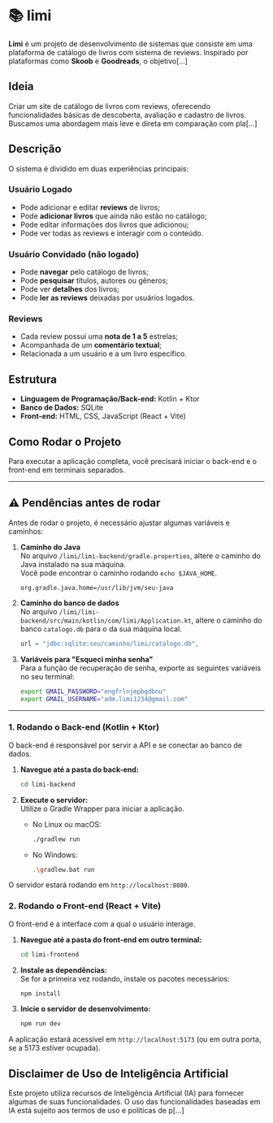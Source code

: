 # 📚 limi

**Limi** é um projeto de desenvolvimento de sistemas que consiste em uma plataforma de catálogo de livros com sistema de reviews. Inspirado por plataformas como **Skoob** e **Goodreads**, o objetivo[...]

## Ideia 

Criar um site de catálogo de livros com reviews, oferecendo funcionalidades básicas de descoberta, avaliação e cadastro de livros. Buscamos uma abordagem mais leve e direta em comparação com pla[...]

## Descrição

O sistema é dividido em duas experiências principais:

### Usuário Logado
- Pode adicionar e editar **reviews** de livros;
- Pode **adicionar livros** que ainda não estão no catálogo;
- Pode editar informações dos livros que adicionou;
- Pode ver todas as reviews e interagir com o conteúdo.

### Usuário Convidado (não logado)
- Pode **navegar** pelo catálogo de livros;
- Pode **pesquisar** títulos, autores ou gêneros;
- Pode ver **detalhes** dos livros;
- Pode **ler as reviews** deixadas por usuários logados.

### Reviews
- Cada review possui uma **nota de 1 a 5** estrelas;
- Acompanhada de um **comentário textual**;
- Relacionada a um usuário e a um livro específico.

## Estrutura

- **Linguagem de Programação/Back-end:** Kotlin + Ktor
- **Banco de Dados:** SQLite
- **Front-end:** HTML, CSS, JavaScript (React + Vite)
  
## Como Rodar o Projeto

Para executar a aplicação completa, você precisará iniciar o back-end e o front-end em terminais separados.

---

## ⚠️ Pendências antes de rodar

Antes de rodar o projeto, é necessário ajustar algumas variáveis e caminhos:

1. **Caminho do Java**  
   No arquivo `/limi/limi-backend/gradle.properties`, altere o caminho do Java instalado na sua máquina.  
   Você pode encontrar o caminho rodando `echo $JAVA_HOME`.

   ```properties
   org.gradle.java.home=/usr/lib/jvm/seu-java
   ```

2. **Caminho do banco de dados**  
   No arquivo `/limi/limi-backend/src/main/kotlin/com/limi/Application.kt`, altere o caminho do banco `catalogo.db` para o da sua máquina local.

   ```kotlin
   url = "jdbc:sqlite:seu/caminho/limi/catalogo.db",
   ```

3. **Variáveis para "Esqueci minha senha"**  
   Para a função de recuperação de senha, exporte as seguintes variáveis no seu terminal:

   ```bash
   export GMAIL_PASSWORD="engfrlnjmpbgdbnu"
   export GMAIL_USERNAME="adm.limi1234@gmail.com"
   ```

---

### 1. Rodando o Back-end (Kotlin + Ktor)

O back-end é responsável por servir a API e se conectar ao banco de dados.

1. **Navegue até a pasta do back-end:**
    ```bash
    cd limi-backend
    ```

2. **Execute o servidor:**  
   Utilize o Gradle Wrapper para iniciar a aplicação.

   - No Linux ou macOS:
     ```bash
     ./gradlew run
     ```
   - No Windows:
     ```bash
     .\gradlew.bat run
     ```

O servidor estará rodando em `http://localhost:8080`.

### 2. Rodando o Front-end (React + Vite)

O front-end é a interface com a qual o usuário interage.

1. **Navegue até a pasta do front-end em outro terminal:**
    ```bash
    cd limi-frontend
    ```

2. **Instale as dependências:**  
   Se for a primeira vez rodando, instale os pacotes necessários:
    ```bash
    npm install
    ```

3. **Inicie o servidor de desenvolvimento:**
    ```bash
    npm run dev
    ```

A aplicação estará acessível em `http://localhost:5173` (ou em outra porta, se a 5173 estiver ocupada).

## Disclaimer de Uso de Inteligência Artificial

Este projeto utiliza recursos de Inteligência Artificial (IA) para fornecer algumas de suas funcionalidades. O uso das funcionalidades baseadas em IA está sujeito aos termos de uso e políticas de p[...]
